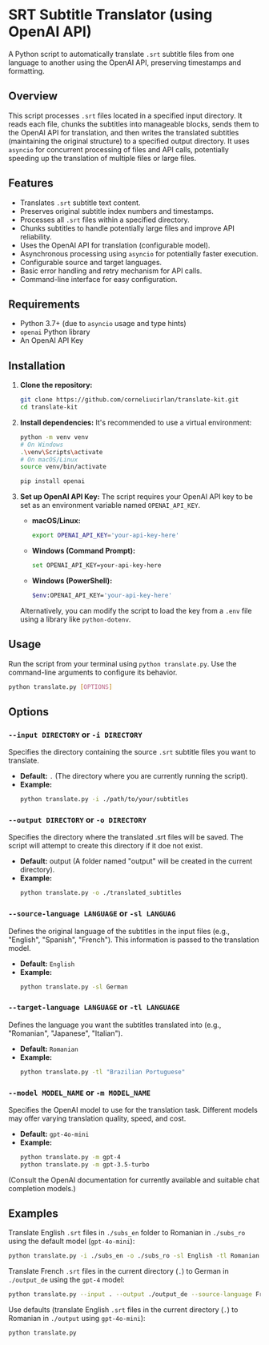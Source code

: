 # SRT Subtitle Translator (using OpenAI API)

A Python script to automatically translate `.srt` subtitle files from one language to another using the OpenAI API, preserving timestamps and formatting.

## Overview

This script processes `.srt` files located in a specified input directory. It reads each file, chunks the subtitles into manageable blocks, sends them to the OpenAI API for translation, and then writes the translated subtitles (maintaining the original structure) to a specified output directory. It uses `asyncio` for concurrent processing of files and API calls, potentially speeding up the translation of multiple files or large files.

## Features

* Translates `.srt` subtitle text content.
* Preserves original subtitle index numbers and timestamps.
* Processes all `.srt` files within a specified directory.
* Chunks subtitles to handle potentially large files and improve API reliability.
* Uses the OpenAI API for translation (configurable model).
* Asynchronous processing using `asyncio` for potentially faster execution.
* Configurable source and target languages.
* Basic error handling and retry mechanism for API calls.
* Command-line interface for easy configuration.

## Requirements

* Python 3.7+ (due to `asyncio` usage and type hints)
* `openai` Python library
* An OpenAI API Key


## Installation

1.  **Clone the repository:**
    ```bash
    git clone https://github.com/corneliucirlan/translate-kit.git
    cd translate-kit
    ```

2.  **Install dependencies:**
    It's recommended to use a virtual environment:
    ```bash
    python -m venv venv
    # On Windows
    .\venv\Scripts\activate
    # On macOS/Linux
    source venv/bin/activate

    pip install openai
    ```

3.  **Set up OpenAI API Key:**
    The script requires your OpenAI API key to be set as an environment variable named `OPENAI_API_KEY`.
    * **macOS/Linux:**
        ```bash
        export OPENAI_API_KEY='your-api-key-here'
        ```
    * **Windows (Command Prompt):**
        ```bash
        set OPENAI_API_KEY=your-api-key-here
        ```
    * **Windows (PowerShell):**
        ```bash
        $env:OPENAI_API_KEY='your-api-key-here'
        ```
    Alternatively, you can modify the script to load the key from a `.env` file using a library like `python-dotenv`.


## Usage

Run the script from your terminal using `python translate.py`. Use the command-line arguments to configure its behavior.

  ```bash
  python translate.py [OPTIONS]
```


## Options

### `--input DIRECTORY` or `-i DIRECTORY`
Specifies the directory containing the source `.srt` subtitle files you want to translate.

- **Default:** `.` (The directory where you are currently running the script).
- **Example:**  
  ```bash
  python translate.py -i ./path/to/your/subtitles
  ```

### `--output DIRECTORY` or `-o DIRECTORY`
Specifies the directory where the translated .srt files will be saved. The script will attempt to create this directory if it doe not exist.

- **Default:** output (A folder named "output" will be created in the current directory).
- **Example:**
  ```bash
  python translate.py -o ./translated_subtitles
  ```

### `--source-language LANGUAGE` or `-sl LANGUAG`
Defines the original language of the subtitles in the input files (e.g., "English", "Spanish", "French"). This information is passed to the translation model.

- **Default:** `English`
- **Example:**
  ```bash
  python translate.py -sl German
  ```

### `--target-language LANGUAGE` or `-tl LANGUAGE`
Defines the language you want the subtitles translated into (e.g., "Romanian", "Japanese", "Italian").

- **Default:** `Romanian`
- **Example:**  
  ```bash
  python translate.py -tl "Brazilian Portuguese"

### `--model MODEL_NAME` or `-m MODEL_NAME`
Specifies the OpenAI model to use for the translation task. Different models may offer varying translation quality, speed, and cost.

- **Default:** `gpt-4o-mini`
- **Example:**  
  ```bash
  python translate.py -m gpt-4
  python translate.py -m gpt-3.5-turbo
  ```
(Consult the OpenAI documentation for currently available and suitable chat completion models.)


## Examples

Translate English `.srt` files in `./subs_en` folder to Romanian in `./subs_ro` using the default model (`gpt-4o-mini`):
  ```bash
  python translate.py -i ./subs_en -o ./subs_ro -sl English -tl Romanian
  ```
Translate French `.srt` files in the current directory (`.`) to German in `./output_de` using the `gpt-4` model:
  ```bash
  python translate.py --input . --output ./output_de --source-language French --target-language German --model gpt-4
  ```
Use defaults (translate English `.srt` files in the current directory (`.`) to Romanian in `./output` using `gpt-4o-mini`):
  ```bash
  python translate.py
  ```
